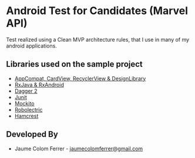 # Android Test for Candidates (Marvel API)

Test realized using a Clean MVP architecture rules, that I use in many of my android applications.

Libraries used on the sample project
------------------------------------
* [AppCompat, CardView, RecyclerView & DesignLibrary][2]
* [RxJava & RxAndroid][3]
* [Dagger 2][4]
* [Junit][5]
* [Mockito][6]
* [Robolectric][8]
* [Hamcrest][9]

[2]: http://developer.android.com/intl/es/tools/support-library/index.html
[3]: https://github.com/ReactiveX/RxAndroid
[4]: https://github.com/google/dagger
[5]: http://developer.android.com/intl/es/reference/junit/framework/package-summary.html
[6]: http://mockito.org/
[8]: http://robolectric.org/
[9]: http://hamcrest.org/

Developed By
------------

* Jaume Colom Ferrer - <jaumecolomferrer@gmail.com>


